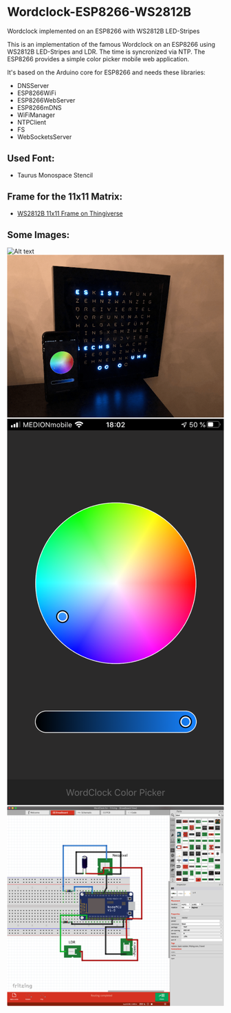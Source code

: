 # Wordclock-ESP8266-WS2812B

Wordclock implemented on an ESP8266 with WS2812B LED-Stripes

This is an implementation of the famous Wordclock on an ESP8266 using WS2812B LED-Stripes and LDR. The time is syncronized via NTP.
The ESP8266 provides a simple color picker mobile web application. 

It's based on the Arduino core for ESP8266 and needs these libraries:

- DNSServer
- ESP8266WiFi
- ESP8266WebServer
- ESP8266mDNS
- WiFiManager
- NTPClient
- FS
- WebSocketsServer

## Used Font:
- Taurus Monospace Stencil

## Frame for the 11x11 Matrix:
- [WS2812B 11x11 Frame on Thingiverse](#)

## Some Images:
![Alt text](Supplement/Screenshots/preview.gif?raw=true "Title")
![Alt text](Supplement/Screenshots/prev1.png?raw=true "Title")
![Alt text](Supplement/Screenshots/WebApp4.png?raw=true "Title")
![Alt text](Supplement/Screenshots/Breadboard.png?raw=true "Title")